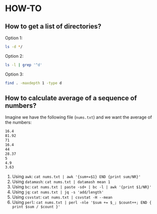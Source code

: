 # HOW-TO

## How to get a list of directories?

Option 1:

```bash
ls -d */
```

Option 2:

```bash
ls -l | grep '^d'
```

Option 3:

```bash
find . -maxdepth 1 -type d
```

## How to calculate average of a sequence of numbers?

Imagine we have the following file (`nums.txt`) and we want the average of the numbers:

```bash
16.4
81.92
71
16.4
44
28.37
5
4.9
3.63
```

1. Using `awk`: `cat nums.txt | awk '{sum+=$1} END {print sum/NR}'`
2. Using `datamash`: `cat nums.txt | datamash mean 1`
3. Using `bc`: `cat nums.txt | paste -sd+ | bc -l | awk '{print $1/NR}'`
4. Using `jq`: `cat nums.txt | jq -s 'add/length'`
5. Using `csvstat`: `cat nums.txt | csvstat -H --mean`
6. Using `perl`: `cat nums.txt | perl -nle '$sum += $_; $count++; END { print $sum / $count }'`
